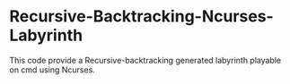 # Recursive-Backtracking-Ncurses-Labyrinth
This code provide a Recursive-backtracking generated labyrinth playable on cmd using Ncurses.

